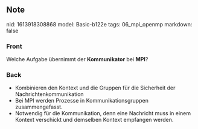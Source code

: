## Note
nid: 1613918308868
model: Basic-b122e
tags: 06_mpi_openmp
markdown: false

### Front
Welche Aufgabe übernimmt der <b>Kommunikator</b> bei <b>MPI</b>?

### Back
<div>
  <div>
    <ul>
      <li>Kombinieren den Kontext und die Gruppen für die
      Sicherheit der Nachrichtenkommunikation
      <li>Bei MPI werden Prozesse in Kommunikationsgruppen
      zusammengefasst.
      <li>Notwendig für die Kommunikation, denn eine Nachricht muss
      in einem Kontext verschickt und demselben Kontext empfangen
      werden.
    </ul>
  </div>
</div>
